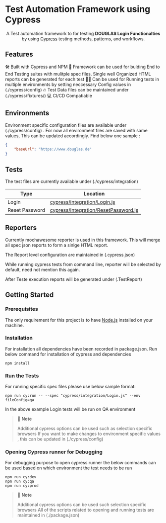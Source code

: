 # Test Automation Framework using Cypress

<p align="center">
A Test automation framework to for testing <strong>DOUGLAS Login Functionalties</strong> by using <a href="https://cypress.io">Cypress</a> testing methods, patterns, and workflows.
</p>

## Features

🛠 Built with Cypress and NPM
🚀 Framework can be used for bulding End to End Testing suites with mulitple spec files. Single well Organized HTML reports can be generated for each test 
👮‍♂️ Can be used for Running tests in multiple environments by setting neccessary Config values in (./cypress/config)
🔥 Test Data files can be maintained under (./cypress/fixtures/)
💻 CI/CD Compatiable

## Environments

Environment specific configuration files are available under (./cypress/config) . For now all environment files are saved with same values, This can be updated accordingly. Find below one sample :

```json
{
    "baseUrl": "https://www.douglas.de"
}
```

## Tests

The test files are currently available under (./cypress/integration)



| Type             | Location                                                                       |
| -----------------| ------------------------------------------------------------------------------ |
| Login            | [cypress/integration/Login.js](cypress/integration/Login.js)                   |
| Reset Password   | [cypress/integration/ResetPassword.js](cypress/integration/ResetPassword.js)   |


## Reporters

Currently mochawesome reporter is used in this framework. This will merge all spec json reports to form a sinlge HTML report.

The Report level configuration are maintained in (.cypress.json)

While running cypress tests from command line, reporter will be selected by default, need not mention this again.

After Teste execution reports will be generated under (.TestReport)

## Getting Started

### Prerequisites

The only requirement for this project is to have [Node.js](https://nodejs.org/en/) installed on your machine.

### Installation

For installation all dependencies have been recorded in package.json. Run below command for installation of cypress and dependencies

```shell
npm install
```

### Run the Tests

For running specific spec files please use below sample format:

```shell
npm run cy:run -- --spec "cypress/integration/Login.js" --env fileConfig=qa
```

In the above example Login tests will be run on QA environment

> 🚩 **Note**
>
> Additional cypress options can be used such as selection specific browsers
> If you want to make changes to environment specific values , this can be updated in (./cypress/config)

### Opening Cypress runner for Debugging

For debugging purpose to open cypress runner the below commands can be used based on which environment the test needs to be run

```shell
npm run cy:dev
npm run cy:qa
npm run cy:prod
```

> 🚩 **Note**
>
> Additional cypress options can be used such selection specific browsers
> All of the scripts related to opening and running tests are maintained in (./package.json)
